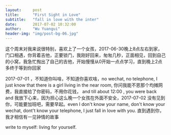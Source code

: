 ```yaml
---
layout:     post
title:      "First Sight in Love"
subtitle:   "fall in love with the inter"
date:       2017-07-02 10:32:00
author:     "Wu Yuangui"
header-img: "img/post-bg-06.jpg"
---
```

<p>这个周末对我来说很特别，喜欢上了一个女孩，2017-06-30晚上8点左右到家，门口相遇，你背着吉他，正要锁门，我刚好回来，匆匆几秒，正面相见，回到自己的小窝，我急忙掏出了自己的吉他，开始慢慢从0开始一点点学习，直到晚上2点多终于等到你回家</p>
<p>2017-07-01 ，不知道你叫啥，不知道你喜欢啥，no wechat, no telephone, I just know that there is a girl living in the near room, 你问我能不恩那个均摊网费，我直接给了你密码，不用你花钱， and till about 12:00 , you were back and 我放下心来，因为担心这么晚一个女孩在外面不安全，2017-07-02 没有见到你，可能要加班吧，需要早起。even I don't know your name, don't know your wechat, dont't know your telephone, I just fall in love with you. 直到遇到你，我才相信有一见钟情的故事</p>
<p>write to myself: living for yourself.</p>

